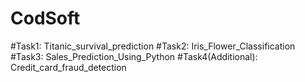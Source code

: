 # CodSoft
#Task1: 
    Titanic_survival_prediction
#Task2: 
    Iris_Flower_Classification
#Task3: 
    Sales_Prediction_Using_Python
#Task4(Additional): 
    Credit_card_fraud_detection
